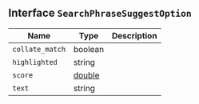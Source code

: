 ## Interface `SearchPhraseSuggestOption`

| Name | Type | Description |
| - | - | - |
| `collate_match` | boolean | &nbsp; |
| `highlighted` | string | &nbsp; |
| `score` | [double](./double.md) | &nbsp; |
| `text` | string | &nbsp; |
